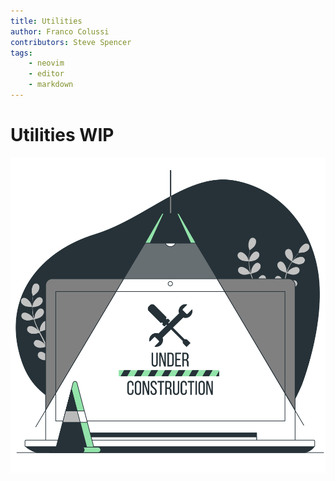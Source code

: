 ```yaml
---
title: Utilities
author: Franco Colussi
contributors: Steve Spencer
tags:
    - neovim
    - editor
    - markdown
---
```


# Utilities WIP

![Under Construction](../assets/img/under-construction.svg)
